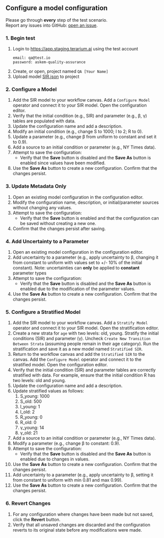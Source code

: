 ## Configure a model configuration
Please go through __every__ step of the test scenario.\
Report any issues into GitHub: [open an issue](https://github.com/DARPA-ASKEM/terarium/issues/new?assignees=&labels=bug%2C+Q%26A&template=qa-issue.md&title=%5BBUG%5D%3A+).

### 1. Begin test
1. Login to https://app.staging.terarium.ai using the test account
    ```
    email: qa@test.io
    password: askem-quality-assurance
    ```
2. Create, or open, project named `QA [Your Name]`
3. Upload model [SIR.json](https://drive.google.com/file/d/1eXlvpBfMmhrfC0xUXfuz0s_19gi-Rird/view?usp=drive_link) to project

### 2. Configure a Model
1. Add the SIR model to your workflow canvas. Add a `Configure Model` operator and connect it to your SIR model. Open the configuration editor.
2. Verify that the initial condition (e.g., SIR) and parameter (e.g., β, γ) tables are populated with data.
3. Update the configuration name and add a description.
4. Modify an initial condition (e.g., change S to 1000; I to 2; R to 0).
5. Update a parameter (e.g., change β from uniform to constant and set it to 0.9).
6. Add a source to an initial condition or parameter (e.g., NY Times data).
7. Attempt to save the configuration:
   - Verify that the **Save** button is disabled and the **Save As** button is enabled since values have been modified.
8. Use the **Save As** button to create a new configuration. Confirm that the changes persist.

### 3. Update Metadata Only
1. Open an existing model configuration in the configuration editor.
2. Modify the configuration name, description, or initial/parameter sources without changing any values.
3. Attempt to save the configuration:
   - Verify that the **Save** button is enabled and that the configuration can be saved without creating a new one.
4. Confirm that the changes persist after saving.

### 4. Add Uncertainty to a Parameter
1. Open an existing model configuration in the configuration editor.
2. Add uncertainty to a parameter (e.g., apply uncertainty to β, changing it from constant to uniform with values set to +/- 10% of the initial constant). Note: uncertainties can **only** be applied to **constant** parameter types
3. Attempt to save the configuration:
   - Verify that the **Save** button is disabled and the **Save As** button is enabled due to the modification of the parameter values.
4. Use the **Save As** button to create a new configuration. Confirm that the changes persist.

### 5. Configure a Stratified Model
1. Add the SIR model to your workflow canvas. Add a `Stratify Model` operator and connect it to your SIR model. Open the stratification editor.
2. Create a new strata for `age` with two levels: old, young. Stratify the initial conditions (SIR) and parameter (γ). Uncheck `Create New Transition Between Strata` (assuming people remain in their age category). Run the stratification and save it as a new model named `Stratified SIR`.
3. Return to the workflow canvas and add the `Stratified SIR` to the canvas. Add the `Configure Model` operator and connect it to the stratified model. Open the configuration editor.
4. Verify that the initial condition (SIR) and parameter tables are correctly stratified with data. For example, ensure that the initial condition R has two levels: old and young.
5. Update the configuration name and add a description.
6. Update stratified values as follows:
   1. S_young: 1000
   2. S_old: 500
   3. I_young: 1
   4. I_old: 2
   5. R_young: 0
   6. R_old: 0
   7. γ_young: 14
   8. γ_old: 21
7. Add a source to an initial condition or parameter (e.g., NY Times data).
8. Modify a parameter (e.g., change β to constant: 0.9).
9. Attempt to save the configuration:
   - Verify that the **Save** button is disabled and the **Save As** button is enabled due to changes in values.
10. Use the **Save As** button to create a new configuration. Confirm that the changes persist.
11. Add uncertainty to a parameter (e.g., apply uncertainty to β, setting it from constant to uniform with min 0.81 and max 0.99).
12. Use the **Save As** button to create a new configuration. Confirm that the changes persist.

### 6. Revert Changes
1. For any configuration where changes have been made but not saved, click the **Revert** button.
2. Verify that all unsaved changes are discarded and the configuration reverts to its original state before any modifications were made.


